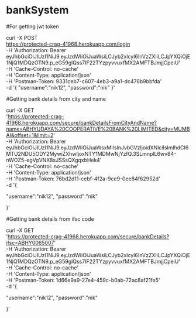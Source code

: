 # bankSystem


#For getting jwt token
 
curl -X POST \
  https://protected-crag-41968.herokuapp.com/login \
  -H 'Authorization: Bearer eyJhbGciOiJIUzI1NiJ9.eyJzdWIiOiJuaWsiLCJyb2xlcyI6InVzZXIiLCJpYXQiOjE1NjQ1MDQzOTN9.p_eG59glQss7IF22TYzpyvvuxfMX2AMFTBJmjjCpeiU' \
  -H 'Cache-Control: no-cache' \
  -H 'Content-Type: application/json' \
  -H 'Postman-Token: 9331ceb7-c607-4eb3-a9a1-dc476b9bbfda' \
  -d '{
"username":"nik12",
"password":"nik"
}'

#Getting bank details from city and name

curl -X GET \
  'https://protected-crag-41968.herokuapp.com/secure/bankDetailsFromCityAndName?name=ABHYUDAYA%20COOPERATIVE%20BANK%20LIMITED&city=MUMBAI&offset=1&limit=2' \
  -H 'Authorization: Bearer eyJhbGciOiJIUzI1NiJ9.eyJzdWIiOiJuaWsxMiIsInJvbGVzIjoidXNlciIsImlhdCI6MTU2NDU5ODY2MywiZXhwIjoxNTY1MDMwNjYzfQ.3SLmnplL6wv84-nWOZ5-egVpVNX8sJSSsQXgqxbHek4' \
  -H 'Cache-Control: no-cache' \
  -H 'Content-Type: application/json' \
  -H 'Postman-Token: 76bd2d11-cebf-4f2a-9ce9-0ee84f62952d' \
  -d '{

"username":"nik12",
"password":"nik"

}'

#Getting bank details from ifsc code

curl -X GET \
  'https://protected-crag-41968.herokuapp.com/secure/bankDetails?ifsc=ABHY0065007' \
  -H 'Authorization: Bearer eyJhbGciOiJIUzI1NiJ9.eyJzdWIiOiJuaWsiLCJyb2xlcyI6InVzZXIiLCJpYXQiOjE1NjQ1MDQzOTN9.p_eG59glQss7IF22TYzpyvvuxfMX2AMFTBJmjjCpeiU' \
  -H 'Cache-Control: no-cache' \
  -H 'Content-Type: application/json' \
  -H 'Postman-Token: 1d66e9a9-27e4-459c-b0ab-72ac8af21fe5' \
  -d '{

"username":"nik12",
"password":"nik"

}'
